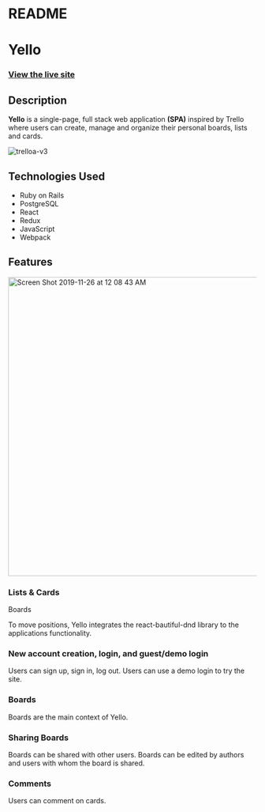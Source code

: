 # README

# Yello

### [View the live site](https://yello-fsp.herokuapp.com/#/)

## Description

**Yello** is a single-page, full stack web application **(SPA)** inspired by Trello where users can create, manage and organize their personal boards, lists and cards.

![trelloa-v3](https://user-images.githubusercontent.com/41927284/69694802-ea44cf80-108e-11ea-84ae-a880198ca47d.gif)

## Technologies Used

- Ruby on Rails
- PostgreSQL
- React
- Redux
- JavaScript
- Webpack

## Features

<img width="605" alt="Screen Shot 2019-11-26 at 12 08 43 AM" src="https://user-images.githubusercontent.com/41927284/69610656-17d33f80-0fe1-11ea-8559-d5fc00ee43ca.png">

### Lists & Cards

Boards

To move positions, Yello integrates the react-bautiful-dnd library to the applications functionality.

### New account creation, login, and guest/demo login

Users can sign up, sign in, log out. Users can use a demo login to try the site.

### Boards

Boards are the main context of Yello.

### Sharing Boards

Boards can be shared with other users. Boards can be edited by authors and users with whom the board is shared.

### Comments

Users can comment on cards.
